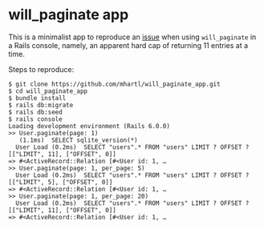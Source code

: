 # will_paginate app

This is a minimalist app to reproduce an [issue](https://github.com/mislav/will_paginate/issues/599) when using `will_paginate` in a Rails console, namely, an apparent hard cap of returning 11 entries at a time.

Steps to reproduce:

```
$ git clone https://github.com/mhartl/will_paginate_app.git
$ cd will_paginate_app
$ bundle install
$ rails db:migrate
$ rails db:seed
$ rails console
Loading development environment (Rails 6.0.0)
>> User.paginate(page: 1)
   (1.1ms)  SELECT sqlite_version(*)
  User Load (0.2ms)  SELECT "users".* FROM "users" LIMIT ? OFFSET ?  [["LIMIT", 11], ["OFFSET", 0]]
=> #<ActiveRecord::Relation [#<User id: 1, …
>> User.paginate(page: 1, per_page: 5)
  User Load (0.2ms)  SELECT "users".* FROM "users" LIMIT ? OFFSET ?  [["LIMIT", 5], ["OFFSET", 0]]
=> #<ActiveRecord::Relation [#<User id: 1, …
>> User.paginate(page: 1, per_page: 20)
  User Load (0.2ms)  SELECT "users".* FROM "users" LIMIT ? OFFSET ?  [["LIMIT", 11], ["OFFSET", 0]]
=> #<ActiveRecord::Relation [#<User id: 1, …
```